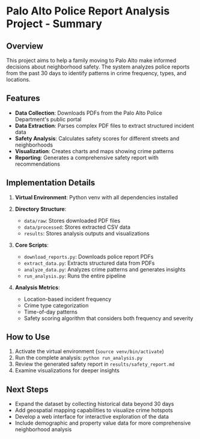 # Palo Alto Police Report Analysis Project - Summary

## Overview
This project aims to help a family moving to Palo Alto make informed decisions about neighborhood safety. The system analyzes police reports from the past 30 days to identify patterns in crime frequency, types, and locations.

## Features
- **Data Collection**: Downloads PDFs from the Palo Alto Police Department's public portal
- **Data Extraction**: Parses complex PDF files to extract structured incident data
- **Safety Analysis**: Calculates safety scores for different streets and neighborhoods
- **Visualization**: Creates charts and maps showing crime patterns
- **Reporting**: Generates a comprehensive safety report with recommendations

## Implementation Details
1. **Virtual Environment**: Python venv with all dependencies installed
2. **Directory Structure**:
   - `data/raw`: Stores downloaded PDF files
   - `data/processed`: Stores extracted CSV data
   - `results`: Stores analysis outputs and visualizations

3. **Core Scripts**:
   - `download_reports.py`: Downloads police report PDFs
   - `extract_data.py`: Extracts structured data from PDFs
   - `analyze_data.py`: Analyzes crime patterns and generates insights
   - `run_analysis.py`: Runs the entire pipeline

4. **Analysis Metrics**:
   - Location-based incident frequency
   - Crime type categorization
   - Time-of-day patterns
   - Safety scoring algorithm that considers both frequency and severity

## How to Use
1. Activate the virtual environment (`source venv/bin/activate`)
2. Run the complete analysis: `python run_analysis.py`
3. Review the generated safety report in `results/safety_report.md`
4. Examine visualizations for deeper insights

## Next Steps
- Expand the dataset by collecting historical data beyond 30 days
- Add geospatial mapping capabilities to visualize crime hotspots
- Develop a web interface for interactive exploration of the data
- Include demographic and property value data for more comprehensive neighborhood analysis